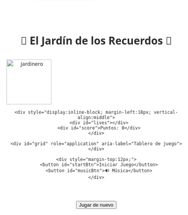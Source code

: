 <!DOCTYPE html>
<html lang="es">
<head>
<meta charset="utf-8" />
<meta name="viewport" content="width=device-width,initial-scale=1.0" />
<title>El Jardín de los Recuerdos 🌳</title>
<style>
  :root { --bottom-space: 200px; }
  html,body{
    height:100%; margin:0;
    font-family: "Comic Sans MS", cursive, system-ui, -apple-system, "Segoe UI", Roboto, Arial;
    /* fondo estable: Wikimedia Commons (dominio público) */
    background: url("https://upload.wikimedia.org/wikipedia/commons/6/6e/Field_in_summer.JPG") center/cover no-repeat fixed;
    background-size: cover;
    text-align: center;
    color: #2c2c2c;
  }

  h1 { margin-top: 20px; color:#fff; text-shadow:2px 2px 4px #000; }
  #gameArea { margin:20px auto; max-width:860px; padding:12px; }

  /* Grid adaptable */
  #grid {
    display:grid;
    justify-content:center;
    gap:12px;
    margin:20px auto;
  }

  .cell {
    width:84px; height:84px;
    display:flex; align-items:center; justify-content:center;
    font-size:40px; cursor:pointer;
    background:rgba(255,255,255,0.85); border-radius:12px;
    transition:transform 0.18s, background 0.18s;
    touch-action: manipulation; /* reduce zoom/latency on mobile */
    -webkit-tap-highlight-color: rgba(0,0,0,0);
    user-select:none;
  }
  .cell.active { background:#ffe066; transform:scale(1.08); }

  #gardener { position:relative; display:inline-block; margin-top:10px; vertical-align:top; }
  #gardener img { width:120px; height:auto; display:block; }
  #speech {
    position:absolute; top:-60px; left:130px;
    background:#fff; padding:10px 15px; border-radius:12px; border:1px solid rgba(0,0,0,0.12);
    max-width:260px; text-align:left; box-shadow:0 6px 18px rgba(0,0,0,0.18);
    font-size:15px;
  }

  #lives, #score { font-size:18px; margin:10px; color:#fff; text-shadow:1px 1px 2px #000; display:inline-block; vertical-align:middle; }

  /* final screen */
  #finalScreen {
    position:fixed;top:0;left:0;right:0;bottom:0;
    background:rgba(0,0,0,0.75); color:#fff; display:none;
    align-items:center; justify-content:center; flex-direction:column; gap:12px; padding:20px;
    z-index:2000;
  }

  /* vida parpadeo para notificar pérdida */
  .blinkLife {
    animation: blinkLifeAnim 0.9s ease-in-out 2;
  }
  @keyframes blinkLifeAnim {
    0% { opacity: 1; transform: translateY(0); color: inherit; }
    25% { opacity: 0.2; transform: translateY(-2px); color: #ff5252; }
    50% { opacity: 1; transform: translateY(0); color: inherit; }
    75% { opacity: 0.2; transform: translateY(-2px); color: #ff5252; }
    100% { opacity: 1; transform: translateY(0); color: inherit; }
  }

  button {
    font-size:16px; padding:10px 18px; border:none; border-radius:8px; cursor:pointer;
    background:#4CAF50; color:white;
  }

  @media(max-width:520px){
    .cell{ width:72px; height:72px; font-size:34px; }
    #speech{ left:100px; top:-56px; font-size:14px; max-width:180px; }
    :root{ --bottom-space: 170px; }
  }
</style>
</head>
<body>
  <h1>🌳 El Jardín de los Recuerdos 🌳</h1>

  <div id="gameArea">
    <div id="gardener">
      <img id="gardenerImg" src="https://cdn.pixabay.com/photo/2021/02/18/19/35/gardener-6027144_1280.png" alt="Jardinero">
      <div id="speech">¡Bienvenido al jardín!</div>
    </div>

    <div style="display:inline-block; margin-left:18px; vertical-align:middle">
      <div id="lives"></div>
      <div id="score">Puntos: 0</div>
    </div>

    <div id="grid" role="application" aria-label="Tablero de juego"></div>

    <div style="margin-top:12px;">
      <button id="startBtn">Iniciar Juego</button>
      <button id="musicBtn">🔊 Música</button>
    </div>
  </div>

  <div id="finalScreen">
    <h2 id="finalTitle"></h2>
    <div id="finalStats"></div>
    <button id="playAgainBtn">Jugar de nuevo</button>
  </div>

  <!-- sonidos -->
  <audio id="sndClick" src="https://actions.google.com/sounds/v1/cartoon/wood_plank_flicks.ogg"></audio>
  <audio id="sndErr" src="https://actions.google.com/sounds/v1/cartoon/metal_thud_and_clang.ogg"></audio>
  <audio id="bgMusic" src="https://files.freemusicarchive.org/storage-freemusicarchive-org/music/ccCommunity/Jahzzar/Traveller/Jahzzar_-_05_-_Siesta.mp3" loop></audio>

<script>
/* ----- Refresco: fallback emoji image if gardener fails ----- */
function emojiDataURI(emoji, size=160){
  const svg = `<svg xmlns='http://www.w3.org/2000/svg' width='${size}' height='${size}'>
    <rect width='100%' height='100%' fill='%23ffffff'/>
    <text x='50%' y='50%' dominant-baseline='middle' text-anchor='middle' font-size='72'>${emoji}</text>
  </svg>`;
  return 'data:image/svg+xml;utf8,' + encodeURIComponent(svg);
}
const gardenerImg = document.getElementById('gardenerImg');
gardenerImg.addEventListener('error', ()=> { gardenerImg.src = emojiDataURI('🧑‍🌾', 160); });

/* ----- DOM refs ----- */
const grid = document.getElementById('grid');
const speech = document.getElementById('speech');
const livesDiv = document.getElementById('lives');
const scoreDiv = document.getElementById('score');
const startBtn = document.getElementById('startBtn');
const musicBtn = document.getElementById('musicBtn');
const finalScreen = document.getElementById('finalScreen');
const finalTitle = document.getElementById('finalTitle');
const finalStats = document.getElementById('finalStats');
const playAgainBtn = document.getElementById('playAgainBtn');

const sndClick = document.getElementById('sndClick');
const sndErr = document.getElementById('sndErr');
const bgMusic = document.getElementById('bgMusic');

/* ----- volumes ----- */
sndClick.volume = 0.6;
sndErr.volume = 1.0;

/* ----- Game configuration ----- */
const fruits = ["🍎","🍐","🍊","🍇","🍓","🍒","🍉","🥕","🍍","🥝","🥦","🍅"];
const roundNames = ["Sembrar las frutas","Cosechar las frutas","A juntar la cosecha"];
const roundCells = [4,6,8]; // cells per round
const SEQUENCES_PER_ROUND = 2;

/* ----- State ----- */
let currentRound = 1;
let boardSize = 4;
let sequence = [];
let playerIndex = 0;
let sequenceCount = 0;
let score = 0;
let lives = 3;
let listening = false;
let musicOn = false;
let correctMoves = 0;
let errors = 0;

/* ----- Utilities ----- */
function safePlay(audioEl){
  if(!audioEl) return;
  try{
    audioEl.pause();
    audioEl.currentTime = 0;
    audioEl.play().catch(()=>{ /* allowed to fail silently if browser blocks */ });
  } catch(e){ console.debug('safePlay err', e); }
}

function showSpeech(msg, ms=3000){
  speech.textContent = msg;
  speech.style.display = 'block';
  if(ms>0){
    setTimeout(()=>{ if(speech.textContent === msg) speech.style.display = 'none'; }, ms);
  }
}

function updateHUD(){
  scoreDiv.textContent = 'Puntos: ' + score;
  // show lives as flowers, update innerHTML to allow class animation
  let html = 'Vidas: ';
  for(let i=0;i<3;i++){
    if(i < lives) html += '🌸';
    else html += '<span style="opacity:0.4">🌸</span>';
  }
  livesDiv.innerHTML = html;
}

/* ----- Build board for round ----- */
function buildBoard(round){
  grid.innerHTML = '';
  const n = roundCells[round-1];
  // set grid columns: up to 4 columns for layout; it will wrap rows automatically
  const cols = Math.min(4, n);
  grid.style.gridTemplateColumns = `repeat(${cols}, 84px)`;
  // choose first n icons from fruits (stable order) — you can randomize if you prefer
  for(let i=0;i<n;i++){
    const cell = document.createElement('div');
    cell.className = 'cell';
    cell.dataset.idx = String(i);
    cell.textContent = fruits[i % fruits.length];
    // use pointerdown to reduce mobile delay, prevent default to avoid weird zoom
    cell.addEventListener('pointerdown', function(ev){
      ev.preventDefault();
      onCellPressed(i);
    });
    grid.appendChild(cell);
  }
}

/* ----- Sequence generation and display ----- */
function generateSequence(len){
  const poolLen = roundCells[currentRound-1];
  const seq = [];
  for(let i=0;i<len;i++) seq.push(Math.floor(Math.random()*poolLen));
  return seq;
}

async function showSequence(seq){
  listening = false;
  showSpeech('Observa la secuencia...', 2200);
  await new Promise(r=>setTimeout(r, 2200));
  const cells = Array.from(grid.querySelectorAll('.cell'));
  for(let i=0;i<seq.length;i++){
    const idx = seq[i];
    const cell = cells[idx];
    if(cell){
      cell.classList.add('active');
      safePlay(sndClick); // same sound used for show and player correct
      await new Promise(r=>setTimeout(r, 700));
      cell.classList.remove('active');
      await new Promise(r=>setTimeout(r, 150));
    } else {
      await new Promise(r=>setTimeout(r, 300));
    }
  }
  listening = true;
  showSpeech('¡Tu turno! Repite la secuencia', 2200);
}

/* ----- Round flow ----- */
function startRound(){
  if(currentRound > roundCells.length){
    finishGame(true);
    return;
  }
  sequenceCount = 0;
  showSpeech(`Ronda ${currentRound}: ${roundNames[currentRound-1]}`, 4000);
  buildBoard(currentRound);
  // give a little time to read
  setTimeout(()=> startNewSequence(), 1200);
}

function startNewSequence(){
  // length grows slightly with round and sequence count
  const len = 2 + (currentRound - 1) + sequenceCount;
  sequence = generateSequence(len);
  playerIndex = 0;
  showSequence(sequence).catch(e=>console.debug(e));
}

/* ----- Life lost notification ----- */
function notifyLifeLost(){
  // play error sound loudly first
  safePlay(sndErr);
  // visually highlight lives area: add class, remove later
  livesDiv.classList.add('blinkLife');
  setTimeout(()=> livesDiv.classList.remove('blinkLife'), 1000);
  // gardener bubble message
  showSpeech(`¡Oh no! Perdimos una vida. Te quedan ${lives} 🌸`, 3200);
}

/* ----- Player interaction ----- */
function onCellPressed(idx){
  if(!listening) return;
  // if incorrect:
  if(idx !== sequence[playerIndex]){
    errors++;
    listening = false;
    playerIndex = 0;
    // decrease life, notify
    lives = Math.max(0, lives - 1);
    updateHUD();
    notifyLifeLost();
    if(lives <= 0){
      setTimeout(()=> finishGame(false), 800);
    } else {
      // repeat same sequence after short delay
      setTimeout(()=> showSequence(sequence), 1000);
    }
    return;
  }

  // correct press
  safePlay(sndClick);
  // visual feedback
  const cell = grid.querySelectorAll('.cell')[idx];
  if(cell){ cell.classList.add('active'); setTimeout(()=>cell.classList.remove('active'),220); }
  playerIndex++;
  score += 10;
  correctMoves++;
  updateHUD();

  if(playerIndex >= sequence.length){
    // sequence completed
    score += 20;
    updateHUD();
    sequenceCount++;
    listening = false;
    if(sequenceCount < SEQUENCES_PER_ROUND){
      showSpeech('¡Muy bien! Ahora otra secuencia.', 1800);
      setTimeout(()=> startNewSequence(), 1000);
    } else {
      showSpeech('¡Ronda completada! 🎉', 1800);
      currentRound++;
      setTimeout(()=> startRound(), 1200);
    }
  }
}

/* ----- Finish game and stats ----- */
function finishGame(won){
  listening = false;
  // hide main UI, show final overlay
  finalScreen.style.display = 'flex';
  if(won){
    finalTitle.textContent = '🌟 ¡Gracias por jugar! ¡Tu jardín florece! 🌸';
  } else {
    finalTitle.textContent = '💪 ¡Ánimo! Intentemos de nuevo';
  }
  finalStats.innerHTML = `
    Puntos: <strong>${score}</strong><br>
    Rondas completadas: <strong>${Math.min(currentRound-1, roundCells.length)}</strong><br>
    Aciertos (pasos correctos): <strong>${correctMoves}</strong><br>
    Errores: <strong>${errors}</strong>
  `;
  // stop music
  try{ bgMusic.pause(); } catch(e){}
}

/* ----- Controls: start / music / replay ----- */
startBtn.addEventListener('click', ()=>{
  // reset and start
  finalScreen.style.display = 'none';
  currentRound = 1; score = 0; lives = 3; sequenceCount = 0; playerIndex = 0;
  sequence = []; listening = false; correctMoves = 0; errors = 0;
  updateHUD();
  // try autoplaying music (may be blocked until user interacts)
  safePlay(bgMusic);
  musicOn = !bgMusic.paused;
  startRound();
});

musicBtn.addEventListener('click', ()=>{
  if(musicOn){
    try{ bgMusic.pause(); }catch(e){}
    musicOn = false;
    musicBtn.textContent = '🔊 Música';
  } else {
    safePlay(bgMusic);
    musicOn = !bgMusic.paused;
    musicBtn.textContent = musicOn ? '🔇 Música' : '🔊 Música';
  }
});

playAgainBtn.addEventListener('click', ()=>{
  finalScreen.style.display = 'none';
  // simulate start click
  startBtn.click();
});

/* ----- init HUD ----- */
updateHUD();
showSpeech('¡Hola! Presiona "Iniciar Juego".', 4000);

</script>
</body>
</html>
